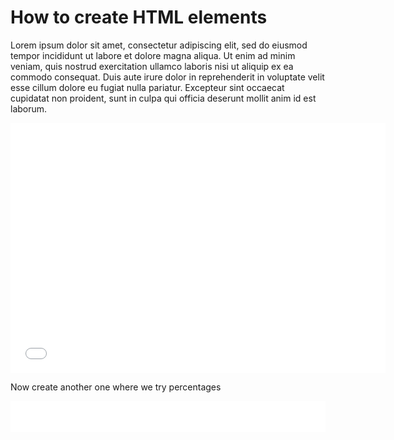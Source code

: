 # How to create HTML elements

Lorem ipsum dolor sit amet, consectetur adipiscing elit, sed do eiusmod tempor incididunt ut labore et dolore magna aliqua. Ut enim ad minim veniam, quis nostrud exercitation ullamco laboris nisi ut aliquip ex ea commodo consequat. Duis aute irure dolor in reprehenderit in voluptate velit esse cillum dolore eu fugiat nulla pariatur. Excepteur sint occaecat cupidatat non proident, sunt in culpa qui officia deserunt mollit anim id est laborum.

<iframe src="../_static/pdf_and_cdf.html" width="600" height="400" frameborder="0"></iframe>

Now create another one where we try percentages

<iframe src="../_static/pdf_and_cdf.html" width="100%" height="50vw" frameborder="0"></iframe>
